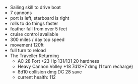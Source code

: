 - Sailing skill to drive boat
- 7 cannons
- port is left, starboard is right
- rolls to do things faster
- feather fall from over 5 feet
- cruise control available
- 300 miles / day top speed
- movement 120ft
- full turn to reload
- The Traveller Returning 
	- AC 28 Fort +23 Hp 131/131 20 hardness 
	- Heavy Cannon Volley +18 7d12+7 dmg (1 turn recharge) 
	- 8d10 collision dmg DC 28 save
	- current health: 112